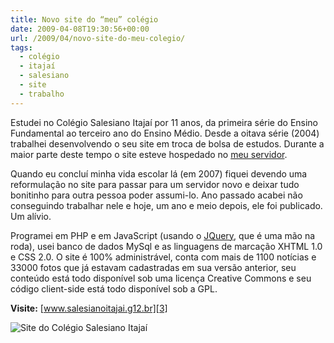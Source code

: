 ```yaml
---
title: Novo site do “meu” colégio
date: 2009-04-08T19:30:56+00:00
url: /2009/04/novo-site-do-meu-colegio/
tags:
  - colégio
  - itajaí
  - salesiano
  - site
  - trabalho
---
```


Estudei no Colégio Salesiano Itajaí por 11 anos, da primeira série do Ensino Fundamental ao terceiro ano do Ensino Médio. Desde a oitava série (2004) trabalhei desenvolvendo o seu site em troca de bolsa de estudos. Durante a maior parte deste tempo o site esteve hospedado no [meu servidor][1].

Quando eu concluí minha vida escolar lá (em 2007) fiquei devendo uma reformulação no site para passar para um servidor novo e deixar tudo bonitinho para outra pessoa poder assumi-lo. Ano passado acabei não conseguindo trabalhar nele e hoje, um ano e meio depois, ele foi publicado. Um alívio.

Programei em PHP e em JavaScript (usando o [JQuery][2], que é uma mão na roda), usei banco de dados MySql e as linguagens de marcação XHTML 1.0 e CSS 2.0. O site é 100% administrável, conta com mais de 1100 notícias e 33000 fotos que já estavam cadastradas em sua versão anterior, seu conteúdo está todo disponível sob uma licença Creative Commons e seu código client-side está todo disponível sob a GPL.

**Visite:** [www.salesianoitajai.g12.br][3]

![Site do Colégio Salesiano Itajaí](/wp-content/uploads/2009/04/salesiano.png)

[1]: http://www.dreamhost.com/ "Dreamhost"
[2]: http://www.jquery.com/
[3]: http://www.salesianoitajai.g12.br/
